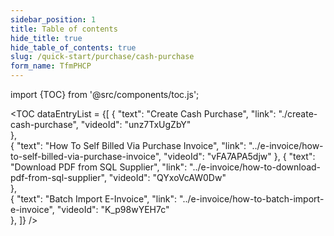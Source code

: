 ```yaml
---
sidebar_position: 1
title: Table of contents
hide_title: true
hide_table_of_contents: true
slug: /quick-start/purchase/cash-purchase 
form_name: TfmPHCP
---
```


import {TOC} from '@src/components/toc.js';

<TOC
dataEntryList = {[
{
  "text": "Create Cash Purchase", 
  "link": "./create-cash-purchase",
  "videoId": "unz7TxUgZbY"  
},  
{
  "text": "How To Self Billed Via Purchase Invoice", 
  "link": "../e-invoice/how-to-self-billed-via-purchase-invoice",
  "videoId": "vFA7APA5djw"
}, 
{
  "text": "Download PDF from SQL Supplier", 
  "link": "../e-invoice/how-to-download-pdf-from-sql-supplier",
  "videoId": "QYxoVcAW0Dw"    
},  
{
  "text": "Batch Import E-Invoice", 
  "link": "../e-invoice/how-to-batch-import-e-invoice",
  "videoId": "K_p98wYEH7c"    
}, 
]}
/>
